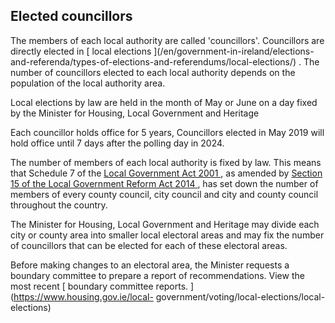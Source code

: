 ##  Elected councillors

The members of each local authority are called 'councillors'. Councillors are
directly elected in [ local elections ](/en/government-in-ireland/elections-
and-referenda/types-of-elections-and-referendums/local-elections/) . The
number of councillors elected to each local authority depends on the
population of the local authority area.

Local elections by law are held in the month of May or June on a day fixed by
the Minister for Housing, Local Government and Heritage

Each councillor holds office for 5 years, Councillors elected in May 2019 will
hold office until 7 days after the polling day in 2024.

The number of members of each local authority is fixed by law. This means that
Schedule 7 of the [ Local Government Act 2001
](http://www.irishstatutebook.ie/2001/en/act/pub/0037/index.html) , as amended
by [ Section 15 of the Local Government Reform Act 2014
](http://www.irishstatutebook.ie/2014/en/act/pub/0001/sec0015.html#sec15) ,
has set down the number of members of every county council, city council and
city and county council throughout the country.

The Minister for Housing, Local Government and Heritage may divide each city
or county area into smaller local electoral areas and may fix the number of
councillors that can be elected for each of these electoral areas.

Before making changes to an electoral area, the Minister requests a boundary
committee to prepare a report of recommendations. View the most recent [
boundary committee reports. ](https://www.housing.gov.ie/local-
government/voting/local-elections/local-elections)
